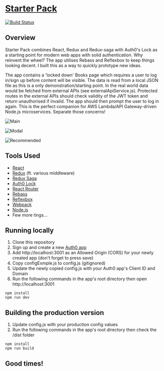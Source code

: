 # [Starter Pack](http://sp.603.nu)

[![Build Status](https://semaphoreci.com/api/v1/jch254/starter-pack/branches/master/shields_badge.svg)](https://semaphoreci.com/jch254/starter-pack)

## Overview

Starter Pack combines React, Redux and Redux-saga with Auth0's Lock as a starting point for modern
web apps with solid authentication. Why reinvent the wheel? The app utilises Rebass and Reflexbox to
keep things looking decent. I built this as a way to quickly prototype new ideas.

The app contains a 'locked down' Books page which requires a user to log in/sign up before content
will be visible. The data is read from a local JSON file as this is a only demonstration/starting
point. In the real world data would be fetched from external APIs (see externalApiService.js).
Protected routes in the external APIs should check validity of the JWT token and return unauthorised
if invalid. The app should then prompt the user to log in again. This is the perfect companion for
AWS Lambda/API Gateway-driven Node.js microservices. Separate those concerns!

![Main](http://img.jch254.com/Main.png)

![Modal](http://img.jch254.com/Login.png)

![Recommended](http://img.jch254.com/Books.png)

## Tools Used

* [React](https://github.com/facebook/react)
* [Redux](https://github.com/reactjs/redux) (ft. various middleware)
* [Redux Saga](https://github.com/yelouafi/redux-saga)
* [Auth0 Lock](https://github.com/auth0/lock)
* [React Router](https://github.com/reactjs/react-router)
* [Rebass](https://github.com/jxnblk/rebass)
* [Reflexbox](https://github.com/jxnblk/reflexbox)
* [Webpack](https://github.com/webpack/webpack)
* [Node.js](https://github.com/nodejs/node)
* Few more tings...

## Running locally

1. Clone this repository
2. Sign up and create a new [Auth0 app](https://auth0.com)
3. Add http://localhost:3001 as an Allowed Origin (CORS) for your newly created app (don't forget to press save)
4. Copy configExmple.js to config.js (gitignored)
5. Update the newly copied config.js with your Auth0 app's Client ID and Domain
6. Run the following commands in the app's root directory then open http://localhost:3001
```
npm install
npm run dev
```

## Building the production version
1. Update config.js with your production config values
2. Run the following commands in the app's root directory then check the /dist folder
```
npm install
npm run build
```

## Good times!
